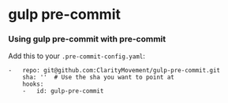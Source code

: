 gulp pre-commit
================

### Using gulp pre-commit with pre-commit

Add this to your `.pre-commit-config.yaml`:

    -   repo: git@github.com:ClarityMovement/gulp-pre-commit.git
        sha: ''  # Use the sha you want to point at
        hooks:
        -   id: gulp-pre-commit
